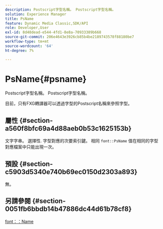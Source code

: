 ```yaml
---
description: Postscript字型名稱。 Postscript字型名稱。
solution: Experience Manager
title: PsName
feature: Dynamic Media Classic,SDK/API
role: Developer,User
exl-id: 8d48dead-e544-4fd1-8e8a-70933389b668
source-git-commit: 206e4643e3926cb85b4be2189743578f88180be7
workflow-type: tm+mt
source-wordcount: '64'
ht-degree: 7%

---
```


# PsName{#psname}

Postscript字型名稱。 Postscript字型名稱。

目前，只有FXG轉譯器可以透過字型的Postscript名稱來參照字型。

## 屬性 {#section-a560f8bfc69a4d88aeb0b53c1625153b}

文字字串。 選擇性. 字型對應的次要索引鍵。 相同 `font::PsName` 值在相同的字型對應檔案中只能出現一次。

## 預設 {#section-c5903d5340e740b69ec0150d2303a893}

無。

## 另請參閱 {#section-0051fb6bbdb14b47886dc44d61b78cf8}

[font：：Name](/help/aem-is-ir-api/is-api/image-catalog/image-serving-api-ref/c-image-catalog-reference/c-font-map-reference/r-name-font.md)
